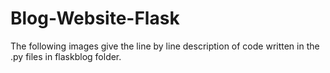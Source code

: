 # Blog-Website-Flask

The following images give the line by line description of code written in the .py files in flaskblog folder.

